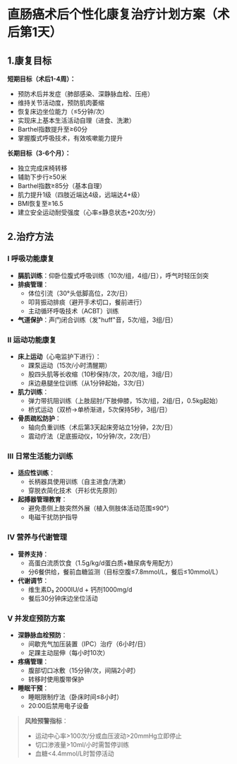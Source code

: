 # 直肠癌术后个性化康复治疗计划方案（术后第1天）

## 1.康复目标
**短期目标（术后1-4周）：**
- 预防术后并发症（肺部感染、深静脉血栓、压疮）
- 维持关节活动度，预防肌肉萎缩
- 恢复床边坐位能力（≤5分钟/次）
- 实现床上基本生活活动自理（进食、洗漱）
- Barthel指数提升至≥60分
- 掌握腹式呼吸技术，有效咳嗽能力提升

**长期目标（3-6个月）：**
- 独立完成床椅转移
- 辅助下步行≥50米
- Barthel指数≥85分（基本自理）
- 肌力提升1级（四肢近端达4级，远端达4+级）
- BMI恢复至≥16.5
- 建立安全运动耐受强度（心率≤静息状态+20次/分）

## 2.治疗方法
### Ⅰ 呼吸功能康复
- **膈肌训练**：仰卧位腹式呼吸训练（10次/组，4组/日），呼气时轻压剑突
- **排痰管理**：  
  - 体位引流（30°头低脚高位，2次/日）  
  - 叩背振动排痰（避开手术切口，餐前进行）  
  - 主动循环呼吸技术（ACBT）训练
- **气道保护**：声门闭合训练（发"huff"音，5次/组，3组/日）

### Ⅱ 运动功能康复
- **床上运动**（心电监护下进行）：  
  - 踝泵运动（15次/小时清醒期）  
  - 股四头肌等长收缩（10秒保持/次，20次/组，3组/日）  
  - 床边悬腿坐位训练（从1分钟起始，3次/日）
- **肌力训练**：  
  - 弹力带抗阻训练（上肢屈肘/下肢伸膝，15次/组，2组/日，0.5kg起始）  
  - 桥式运动（双桥→单桥渐进，5次保持5秒，3组/日）
- **骨质疏松防护**：  
  - 轴向负重训练（术后第3天起床旁站立1分钟，2次/日）  
  - 震动疗法（足底振动仪，10分钟/次，2次/日）

### Ⅲ 日常生活能力训练
- **适应性训练**：  
  - 长柄器具使用训练（自主进食/洗漱）  
  - 穿脱衣简化技术（开衫优先原则）
- **起搏器管理教育**：  
  - 避免患侧上肢突然外展（植入侧肢体活动范围≤90°）  
  - 电磁干扰防护指导

### Ⅳ 营养与代谢管理
- **营养支持**：  
  - 高蛋白流质饮食（1.5g/kg/d蛋白质+糖尿病专用配方）  
  - 分6餐供给，餐前血糖监测（目标空腹≤7.8mmol/L，餐后≤10mmol/L）
- **代谢调节**：  
  - 维生素D₃ 2000IU/d + 钙剂1000mg/d  
  - 餐后30分钟床边坐位活动

### Ⅴ 并发症预防方案
- **深静脉血栓预防**：  
  - 间歇充气加压装置（IPC）治疗（6小时/日）  
  - 足踝主动屈伸（每小时10次）
- **疼痛管理**：  
  - 腹部切口冰敷（15分钟/次，间隔2小时）  
  - 转移时使用腹带保护
- **睡眠干预**：  
  - 睡眠限制疗法（卧床时间≤8小时）  
  - 20:00后禁用电子设备

> **风险预警指标**：  
> - 运动中心率>100次/分或血压波动>20mmHg立即停止  
> - 切口渗液量>10ml/小时需暂停训练  
> - 血糖<4.4mmol/L时暂停活动
